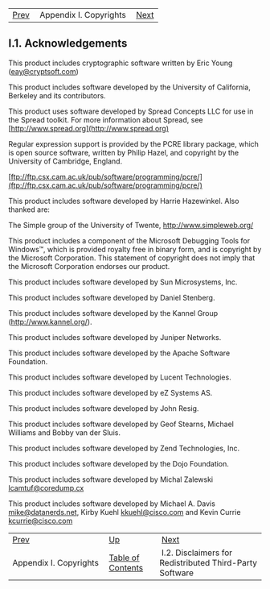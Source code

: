 |     |     |     |
| --- | --- | --- |
| [Prev](copyrights)  | Appendix I. Copyrights |  [Next](copyright.3rdparty-disclaimer.php) |

## I.1. Acknowledgements

This product includes cryptographic software written by Eric Young (eay@cryptsoft.com)

This product includes software developed by the University of California, Berkeley and its contributors.

This product uses software developed by Spread Concepts LLC for use in the Spread toolkit. For more information about Spread, see [http://www.spread.org](http://www.spread.org)

Regular expression support is provided by the PCRE library package, which is open source software, written by Philip Hazel, and copyright by the University of Cambridge, England.

[ftp://ftp.csx.cam.ac.uk/pub/software/programming/pcre/](ftp://ftp.csx.cam.ac.uk/pub/software/programming/pcre/)

This product includes software developed by Harrie Hazewinkel. Also thanked are:

The Simple group of the University of Twente, http://www.simpleweb.org/

This product includes a component of the Microsoft Debugging Tools for Windows™, which is provided royalty free in binary form, and is copyright by the Microsoft Corporation. This statement of copyright does not imply that the Microsoft Corporation endorses our product.

This product includes software developed by Sun Microsystems, Inc.

This product includes software developed by Daniel Stenberg.

This product includes software developed by the Kannel Group (http://www.kannel.org/).

This product includes software developed by Juniper Networks.

This product includes software developed by the Apache Software Foundation.

This product includes software developed by Lucent Technologies.

This product includes software developed by eZ Systems AS.

This product includes software developed by John Resig.

This product includes software developed by Geof Stearns, Michael Williams and Bobby van der Sluis.

This product includes software developed by Zend Technologies, Inc.

This product includes software developed by the Dojo Foundation.

This product includes software developed by Michal Zalewski <lcamtuf@coredump.cx>

This product includes software developed by Michael A. Davis <mike@datanerds.net>, Kirby Kuehl <kkuehl@cisco.com> and Kevin Currie <kcurrie@cisco.com>

|     |     |     |
| --- | --- | --- |
| [Prev](copyrights)  | [Up](copyrights.php) |  [Next](copyright.3rdparty-disclaimer.php) |
| Appendix I. Copyrights  | [Table of Contents](index) |  I.2. Disclaimers for Redistributed Third-Party Software |
